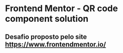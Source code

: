 # Frontend Mentor - QR code component solution

## Desafio proposto pelo site https://www.frontendmentor.io/